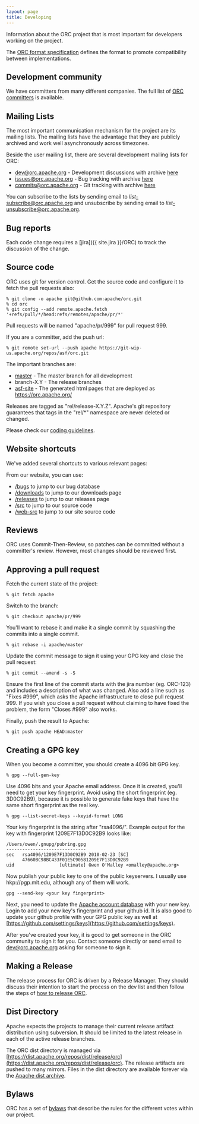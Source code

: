 ```yaml
---
layout: page
title: Developing
---
```


Information about the ORC project that is most important for
developers working on the project.

The [ORC format specification](/specification) defines the format
to promote compatibility between implementations.

## Development community

We have committers from many different companies. The full
list of [ORC committers](committers.html) is available.

## Mailing Lists

The most important communication mechanism for the project are its
mailing lists.  The mailing lists have the advantage that they are
publicly archived and work well asynchronously across timezones.

Beside the user mailing list, there are several development mailing
lists for ORC:

* [dev@orc.apache.org](mailto:dev@orc.apache.org) - Development discussions
  with archive [here](https://mail-archives.apache.org/mod_mbox/orc-dev/)
* [issues@orc.apache.org](mailto:issues@orc.apache.org) - Bug tracking
  with archive [here](https://mail-archives.apache.org/mod_mbox/orc-issues/)
* [commits@orc.apache.org](mailto:commits@orc.apache.org) - Git tracking
  with archive [here](https://mail-archives.apache.org/mod_mbox/orc-commits/)

You can subscribe to the lists by sending email to
*list*-subscribe@orc.apache.org and unsubscribe by sending email to
*list*-unsubscribe@orc.apache.org.

## Bug reports

Each code change requires a [jira]({{ site.jira }}/ORC) to track the
discussion of the change.

## Source code

ORC uses git for version control. Get the source code and configure it
to fetch the pull requests also:

~~~~
% git clone -o apache git@github.com:apache/orc.git
% cd orc
% git config --add remote.apache.fetch '+refs/pull/*/head:refs/remotes/apache/pr/*'
~~~~

Pull requests will be named "apache/pr/999" for pull request 999.

If you are a committer, add the push url:

~~~~
% git remote set-url --push apache https://git-wip-us.apache.org/repos/asf/orc.git
~~~~

The important branches are:

* [master](https://github.com/apache/orc/tree/master) -
  The master branch for all development
* branch-X.Y - The release branches
* [asf-site](https://github.com/apache/orc/tree/asf-site) -
  The generated html pages that are deployed as https://orc.apache.org/

Releases are tagged as "rel/release-X.Y.Z". Apache's git repository
guarantees that tags in the "rel/*" namespace are never deleted or
changed.

Please check our [coding guidelines](coding.html).

## Website shortcuts

We've added several shortcuts to various relevant pages:

From our website, you can use:

* [/bugs](/bugs) to jump to our bug database
* [/downloads](/downloads) to jump to our downloads page
* [/releases](/releases) to jump to our releases page
* [/src](/src) to jump to our source code
* [/web-src](/web-src) to jump to our site source code

## Reviews

ORC uses Commit-Then-Review, so patches can be committed without a
committer's review. However, most changes should be reviewed first.

## Approving a pull request

Fetch the current state of the project:

~~~~
% git fetch apache
~~~~

Switch to the branch:

~~~~
% git checkout apache/pr/999
~~~~

You'll want to rebase it and make it a single commit by squashing
the commits into a single commit.

~~~~
% git rebase -i apache/master
~~~~

Update the commit message to sign it using your GPG key and close the
pull request:

~~~~
% git commit --amend -s -S
~~~~

Ensure the first line of the commit starts with the jira number
(eg. ORC-123) and includes a description of what was changed. Also add
a line such as "Fixes #999", which asks the Apache infrastructure to
close pull request 999. If you wish you close a pull request without
claiming to have fixed the problem, the form "Closes #999" also works.

Finally, push the result to Apache:

~~~~
% git push apache HEAD:master
~~~~

## Creating a GPG key

When you become a committer, you should create a 4096 bit GPG key.

~~~~
% gpg --full-gen-key
~~~~

Use 4096 bits and your Apache email address. Once it is created,
you'll need to get your key fingerprint. Avoid using the short
fingerprint (eg. 3D0C92B9), because it is possible to generate fake
keys that have the same short fingerprint as the real key.

~~~~
% gpg --list-secret-keys --keyid-format LONG
~~~~

Your key fingerprint is the string after "rsa4096/". Example output
for the key with fingerprint 1209E7F13D0C92B9 looks like:

~~~~
/Users/owen/.gnupg/pubring.gpg
------------------------------
sec   rsa4096/1209E7F13D0C92B9 2010-02-23 [SC]
      47660BC98BC433F01E5C90581209E7F13D0C92B9
uid                 [ultimate] Owen O'Malley <omalley@apache.org>
~~~~

Now publish your public key to one of the public keyservers. I usually use
hkp://pgp.mit.edu, although any of them will work.

~~~~
gpg --send-key <your key fingerprint>
~~~~

Next, you need to update the [Apache account
database](https://id.apache.org) with your new key. Login to add your
new key's fingerprint and your github id. It is also good to update
your github profile with your GPG public key as well at
[https://github.com/settings/keys](https://github.com/settings/keys).

After you've created your key, it is good to get someone in the ORC
community to sign it for you. Contact someone directly or send email
to dev@orc.apache.org asking for someone to sign it.

## Making a Release

The release process for ORC is driven by a Release Manager. They should
discuss their intention to start the process on the dev list and then
follow the steps of [how to release ORC](make-release.html).

## Dist Directory

Apache expects the projects to manage their current release artifact
distribution using subversion. It should be limited to the latest
release in each of the active release branches.

The ORC dist directory is managed via
[https://dist.apache.org/repos/dist/release/orc](https://dist.apache.org/repos/dist/release/orc).
The release artifacts are pushed to many mirrors. Files in the dist
directory are available forever via the [Apache dist
archive](https://archive.apache.org/dist/orc/).

## Bylaws

ORC has a set of [bylaws](bylaws.html) that describe the rules for the different
votes within our project.
